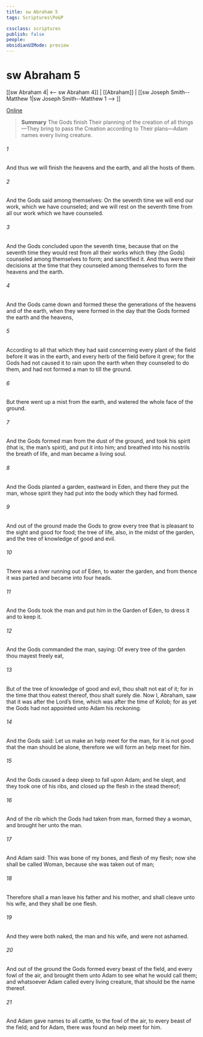 ```yaml
---
title: sw Abraham 5
tags: Scriptures\PoGP

cssclass: scriptures
publish: false
people:
obsidianUIMode: preview
---
```


# sw Abraham 5
[[sw Abraham 4| <-- sw Abraham 4]] | [[Abraham]] | [[sw Joseph Smith--Matthew 1|sw Joseph Smith--Matthew 1 --> ]]

[Online](https://churchofjesuschrist.org/study/scriptures/pgp/abr/5?lang=eng)

> __Summary__
The Gods finish Their planning of the creation of all things—They bring to pass the Creation according to Their plans—Adam names every living creature.

###### 1 
And thus we will finish the heavens and the earth, and all the hosts of them.

###### 2 
And the Gods said among themselves: On the seventh time we will end our work, which we have counseled; and we will rest on the seventh time from all our work which we have counseled.

###### 3 
And the Gods concluded upon the seventh time, because that on the seventh time they would rest from all their works which they (the Gods) counseled among themselves to form; and sanctified it. And thus were their decisions at the time that they counseled among themselves to form the heavens and the earth.

###### 4 
And the Gods came down and formed these the generations of the heavens and of the earth, when they were formed in the day that the Gods formed the earth and the heavens,

###### 5 
According to all that which they had said concerning every plant of the field before it was in the earth, and every herb of the field before it grew; for the Gods had not caused it to rain upon the earth when they counseled to do them, and had not formed a man to till the ground.

###### 6 
But there went up a mist from the earth, and watered the whole face of the ground.

###### 7 
And the Gods formed man from the dust of the ground, and took his spirit (that is, the man’s spirit), and put it into him; and breathed into his nostrils the breath of life, and man became a living soul.

###### 8 
And the Gods planted a garden, eastward in Eden, and there they put the man, whose spirit they had put into the body which they had formed.

###### 9 
And out of the ground made the Gods to grow every tree that is pleasant to the sight and good for food; the tree of life, also, in the midst of the garden, and the tree of knowledge of good and evil.

###### 10 
There was a river running out of Eden, to water the garden, and from thence it was parted and became into four heads.

###### 11 
And the Gods took the man and put him in the Garden of Eden, to dress it and to keep it.

###### 12 
And the Gods commanded the man, saying: Of every tree of the garden thou mayest freely eat,

###### 13 
But of the tree of knowledge of good and evil, thou shalt not eat of it; for in the time that thou eatest thereof, thou shalt surely die. Now I, Abraham, saw that it was after the Lord’s time, which was after the time of Kolob; for as yet the Gods had not appointed unto Adam his reckoning.

###### 14 
And the Gods said: Let us make an help meet for the man, for it is not good that the man should be alone, therefore we will form an help meet for him.

###### 15 
And the Gods caused a deep sleep to fall upon Adam; and he slept, and they took one of his ribs, and closed up the flesh in the stead thereof;

###### 16 
And of the rib which the Gods had taken from man, formed they a woman, and brought her unto the man.

###### 17 
And Adam said: This was bone of my bones, and flesh of my flesh; now she shall be called Woman, because she was taken out of man;

###### 18 
Therefore shall a man leave his father and his mother, and shall cleave unto his wife, and they shall be one flesh.

###### 19 
And they were both naked, the man and his wife, and were not ashamed.

###### 20 
And out of the ground the Gods formed every beast of the field, and every fowl of the air, and brought them unto Adam to see what he would call them; and whatsoever Adam called every living creature, that should be the name thereof.

###### 21 
And Adam gave names to all cattle, to the fowl of the air, to every beast of the field; and for Adam, there was found an help meet for him.

